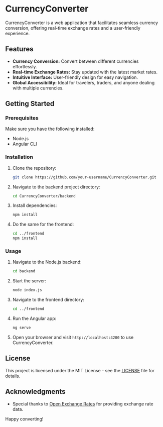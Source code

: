 # CurrencyConverter

CurrencyConverter is a web application that facilitates seamless currency conversion, offering real-time exchange rates and a user-friendly experience.

## Features

- **Currency Conversion:** Convert between different currencies effortlessly.
- **Real-time Exchange Rates:** Stay updated with the latest market rates.
- **Intuitive Interface:** User-friendly design for easy navigation.
- **Global Accessibility:** Ideal for travelers, traders, and anyone dealing with multiple currencies.

## Getting Started

### Prerequisites

Make sure you have the following installed:

- Node.js
- Angular CLI

### Installation

1. Clone the repository:

    ```bash
    git clone https://github.com/your-username/CurrencyConverter.git
    ```

2. Navigate to the backend project directory:

    ```bash
    cd CurrencyConverter/backend
    ```

3. Install dependencies:

    ```bash
    npm install
    ```

4. Do the same for the frontend:
    ```bash
    cd ../frontend
    npm install
    ```

### Usage

1. Navigate to the Node.js backend:

    ```bash
    cd backend
    ```

2. Start the server:

    ```bash
    node index.js
    ```

2. Navigate to the frontend directory:

    ```bash
    cd ../frontend
    ```

3. Run the Angular app:

    ```bash
    ng serve
    ```

4. Open your browser and visit `http://localhost:4200` to use CurrencyConverter.

## License

This project is licensed under the MIT License - see the [LICENSE](LICENSE) file for details.

## Acknowledgments

- Special thanks to [Open Exchange Rates](https://openexchangerates.org/) for providing exchange rate data.

Happy converting!
